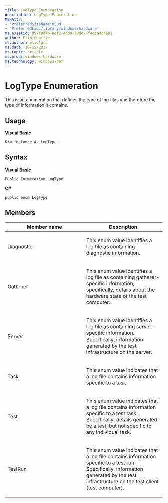 ```yaml
---
title: LogType Enumeration
description: LogType Enumeration
MSHAttr:
- 'PreferredSiteName:MSDN'
- 'PreferredLib:/library/windows/hardware'
ms.assetid: 857f9d4b-eef2-4dd9-b9dd-6f4eeadc4681
author: EliotSeattle
ms.author: eliotgra
ms.date: 10/15/2017
ms.topic: article
ms.prod: windows-hardware
ms.technology: windows-oem
---
```


# LogType Enumeration


This is an enumeration that defines the type of log files and therefore the type of information it contains.

## <span id="Usage"></span><span id="usage"></span><span id="USAGE"></span>Usage


**Visual Basic**

`Dim instance As LogType`

## <span id="Syntax"></span><span id="syntax"></span><span id="SYNTAX"></span>Syntax


**Visual Basic**

`Public Enumeration LogType`

**C#**

`public enum LogType`

## <span id="Members"></span><span id="members"></span><span id="MEMBERS"></span>Members


<table>
<colgroup>
<col width="50%" />
<col width="50%" />
</colgroup>
<thead>
<tr class="header">
<th>Member name</th>
<th>Description</th>
</tr>
</thead>
<tbody>
<tr class="odd">
<td><p>Diagnostic</p></td>
<td><p>This enum value identifies a log file as containing diagnostic information.</p></td>
</tr>
<tr class="even">
<td><p>Gatherer</p></td>
<td><p>This enum value identifies a log file as containing gatherer-specific information; specifically, details about the hardware state of the test computer.</p></td>
</tr>
<tr class="odd">
<td><p>Server</p></td>
<td><p>This enum value identifies a log file as containing server-specific information. Specifically, information generated by the test infrastructure on the server.</p></td>
</tr>
<tr class="even">
<td><p>Task</p></td>
<td><p>This enum value indicates that a log file contains information specific to a task.</p></td>
</tr>
<tr class="odd">
<td><p>Test</p></td>
<td><p>This enum value indicates that a log file contains information specific to a test task. Specifically, details generated by a test, but not specific to any individual task.</p></td>
</tr>
<tr class="even">
<td><p>TestRun</p></td>
<td><p>This enum value indicates that a log file contains information specific to a test run. Specifically, information generated by the test infrastructure on the test client (test computer).</p></td>
</tr>
</tbody>
</table>

 

 

 






